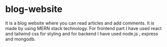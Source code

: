 # blog-website 
It is a blog website where you can read articles and add comments. It is made by using MERN stack technology. For frontend part I have used react and tailwind css for styling and for backend I have used node.js , express and mongodb.
